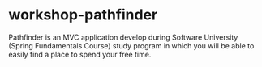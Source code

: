 # workshop-pathfinder
Pathfinder is an MVC application develop during Software University (Spring Fundamentals Course) study program in which you will be able to easily find a place to spend your free time.
